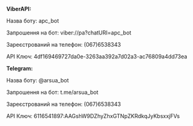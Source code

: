 **ViberAPI:**

Назва боту: apc_bot

Запрошення на бот: viber://pa?chatURI=apc_bot

Зареєстрований на телефон: (067)6538343

API Ключ: 4df169469727da0e-3263aa392a7d02a3-ac76809a4dd73ea


**Telegram:**

Назва боту: @arsua_bot

Запрошення на бот: t.me/arsua_bot

Зареєстрований на телефон: (067)6538343

API Ключ: 6116541897:AAGshW9DZhyZhxGTNpZKRdkqJyKbsxxjFVs